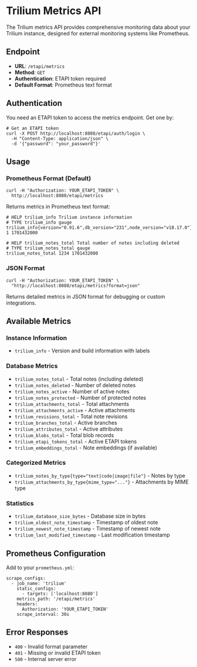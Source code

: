 # **Trilium Metrics API**

The Trilium metrics API provides comprehensive monitoring data about your Trilium instance, designed for external monitoring systems like Prometheus.

## **Endpoint**

*   **URL**: `/etapi/metrics`
*   **Method**: `GET`
*   **Authentication**: ETAPI token required
*   **Default Format**: Prometheus text format

## **Authentication**

You need an ETAPI token to access the metrics endpoint. Get one by:

```
# Get an ETAPI token
curl -X POST http://localhost:8080/etapi/auth/login \
  -H "Content-Type: application/json" \
  -d '{"password": "your_password"}'

```

## **Usage**

### **Prometheus Format (Default)**

```
curl -H "Authorization: YOUR_ETAPI_TOKEN" \
  http://localhost:8080/etapi/metrics

```

Returns metrics in Prometheus text format:

```
# HELP trilium_info Trilium instance information
# TYPE trilium_info gauge
trilium_info{version="0.91.6",db_version="231",node_version="v18.17.0"} 1 1701432000

# HELP trilium_notes_total Total number of notes including deleted
# TYPE trilium_notes_total gauge
trilium_notes_total 1234 1701432000

```

### **JSON Format**

```
curl -H "Authorization: YOUR_ETAPI_TOKEN" \
  "http://localhost:8080/etapi/metrics?format=json"

```

Returns detailed metrics in JSON format for debugging or custom integrations.

## **Available Metrics**

### **Instance Information**

*   `trilium_info` - Version and build information with labels

### **Database Metrics**

*   `trilium_notes_total` - Total notes (including deleted)
*   `trilium_notes_deleted` - Number of deleted notes
*   `trilium_notes_active` - Number of active notes
*   `trilium_notes_protected` - Number of protected notes
*   `trilium_attachments_total` - Total attachments
*   `trilium_attachments_active` - Active attachments
*   `trilium_revisions_total` - Total note revisions
*   `trilium_branches_total` - Active branches
*   `trilium_attributes_total` - Active attributes
*   `trilium_blobs_total` - Total blob records
*   `trilium_etapi_tokens_total` - Active ETAPI tokens
*   `trilium_embeddings_total` - Note embeddings (if available)

### **Categorized Metrics**

*   `trilium_notes_by_type{type="text|code|image|file"}` - Notes by type
*   `trilium_attachments_by_type{mime_type="..."}` - Attachments by MIME type

### **Statistics**

*   `trilium_database_size_bytes` - Database size in bytes
*   `trilium_oldest_note_timestamp` - Timestamp of oldest note
*   `trilium_newest_note_timestamp` - Timestamp of newest note
*   `trilium_last_modified_timestamp` - Last modification timestamp

## **Prometheus Configuration**

Add to your `prometheus.yml`:

```
scrape_configs:
  - job_name: 'trilium'
    static_configs:
      - targets: ['localhost:8080']
    metrics_path: '/etapi/metrics'
    headers:
      Authorization: 'YOUR_ETAPI_TOKEN'
    scrape_interval: 30s

```

## **Error Responses**

*   `400` - Invalid format parameter
*   `401` - Missing or invalid ETAPI token
*   `500` - Internal server error
